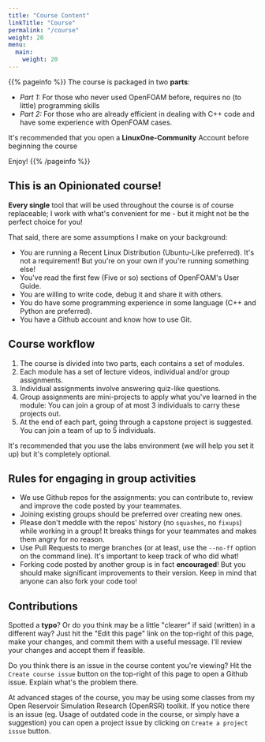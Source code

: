 ```yaml
---
title: "Course Content"
linkTitle: "Course"
permalink: "/course"
weight: 20
menu:
  main:
    weight: 20
---
```


{{% pageinfo %}}
The course is packaged in two **parts**:

- _Part 1:_ For those who never used OpenFOAM before, requires no (to little) programming skills
- _Part 2:_ For those who are already efficient in dealing with C++ code and have some experience
  with OpenFOAM cases.

It's recommended that you open a **LinuxOne-Community** Account before beginning the course

Enjoy!
{{% /pageinfo %}}

## This is an Opinionated course!

**Every single** tool that will be used throughout the course is of course replaceable; I work
with what's convenient for me - but it might not be the perfect choice for you!

That said, there are some assumptions I make on your background:

- You are running a Recent Linux Distribution (Ubuntu-Like preferred). It's not a requirement!
  But you're on your own if you're running something else!
- You've read the first few (Five or so) sections of OpenFOAM's User Guide.
- You are willing to write code, debug it and share it with others.
- You do have some programming experience in some language (C++ and Python are preferred).
- You have a Github account and know how to use Git.

## Course workflow

1. The course is divided into two parts, each contains a set of modules.
2. Each module has a set of lecture videos, individual and/or group assignments.
3. Individual assignments involve answering quiz-like questions.
4. Group assignments are mini-projects to apply what you've learned in the module:
  You can join a group of at most 3 individuals to carry these projects out.
5. At the end of each part, going through a capstone project is suggested.
  You can join a team of up to 5 individuals.

It's recommended that you use the labs environment (we will help you set it up) but it's 
completely optional.

## Rules for engaging in group activities

- We use Github repos for the assignments: you can contribute to, review and improve the code 
  posted by your teammates.
- Joining existing groups should be preferred over creating new ones.
- Please don't meddle with the repos' history (no ``squashes``, no ``fixups``) while working in a group!
  It breaks things for your teammates and makes them angry for no reason.
- Use Pull Requests to merge branches (or at least, use the `--no-ff` option on the command line).
  It's important to keep track of who did what!
- Forking code posted by another group is in fact **encouraged**! But you should make significant
  improvements to their version. Keep in mind that anyone can also fork your code too!

## Contributions

Spotted a **typo**? Or do you think may be a little "clearer" if said (written) in a different way?
Just hit the "Edit this page" link on the top-right of this page, make your changes,
and commit them with a useful message. I'll review your changes and accept them if feasible.

Do you think there is an issue in the course content you're viewing? Hit the ``Create course issue``
button on the top-right of this page to open a Github issue. Explain what's the problem there.

At advanced stages of the course, you may be using some classes from my Open Reservoir Simulation
Research (OpenRSR) toolkit. If you notice there is an issue (eg. Usage of outdated code in the course,
or simply have a suggestion) you can open a project issue by clicking on `Create a project issue` button.
